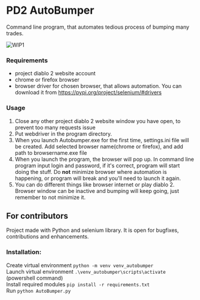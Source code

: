 # PD2 AutoBumper
 Command line program, that automates tedious process of bumping many trades.
 
 ![WIP1](https://user-images.githubusercontent.com/35972878/113863728-4bfc6a00-97aa-11eb-929e-46e3b73a4fbb.gif)


 ### Requirements
 - project diablo 2 website account
 - chrome or firefox browser  
 - browser driver for chosen browser, that allows automation. You can download it from https://pypi.org/project/selenium/#drivers
 ### Usage
 1. Close any other project diablo 2 website window you have open, to prevent too many requests issue
 2. Put webdriver in the program directory.
 3. When you launch Autobumper.exe for the first time, settings.ini file will be created. Add selected browser name(chrome or firefox), and add path to browsername.exe file
 4. When you launch the program, the browser will pop up. In command line program input login and password, if it's correct, program will start doing the stuff. Do **not** minimize browser where automation is happening, or program will break and you'll need to launch it again.
 5. You can do different things like browser internet or play diablo 2. Browser window can be inactive and bumping will keep going, just remember to not minimize it.  
 

## For contributors
Project made with Python and selenium library. It is open for bugfixes, contributions and enhancements.
### Installation:
Create virtual environment `python -m venv venv_autobumper`  
Launch virtual environment `.\venv_autobumper\scripts\activate` (powershell command)  
Install required modules `pip install -r requirements.txt`  
Run `python AutoBumper.py`  
